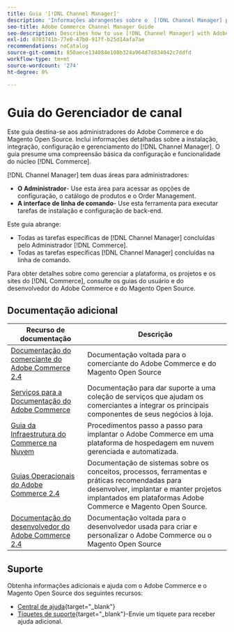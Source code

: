 ```yaml
---
title: Guia '[!DNL Channel Manager]'
description: 'Informações abrangentes sobre o  [!DNL Channel Manager] para administradores do Adobe Commerce e do Magento Open Source, incluindo instalação e integração.'
seo-title: Adobe Commerce Channel Manager Guide
seo-description: Describes how to use [!DNL Channel Manager] with Adobe Commerce or Magento Open Source.
exl-id: 0703741b-77e0-47b0-917f-b25d14afa7ae
recommendations: noCatalog
source-git-commit: 850aece134084e108b324a964d7d834042c7ddfd
workflow-type: tm+mt
source-wordcount: '274'
ht-degree: 0%

---
```



# Guia do Gerenciador de canal

Este guia destina-se aos administradores do Adobe Commerce e do Magento Open Source. Inclui informações detalhadas sobre a instalação, integração, configuração e gerenciamento do [!DNL Channel Manager]. O guia presume uma compreensão básica da configuração e funcionalidade do núcleo [!DNL Commerce].

[!DNL Channel Manager] tem duas áreas para administradores:

* **O Administrador**- Use esta área para acessar as opções de configuração, o catálogo de produtos e o Order Management.
* **A interface de linha de comando**- Use esta ferramenta para executar tarefas de instalação e configuração de back-end.

Este guia abrange:

* Todas as tarefas específicas de [!DNL Channel Manager] concluídas pelo Administrador [!DNL Commerce].
* Todas as tarefas específicas [!DNL Channel Manager] concluídas na linha de comando.

Para obter detalhes sobre como gerenciar a plataforma, os projetos e os sites do [!DNL Commerce], consulte os guias do usuário e do desenvolvedor do Adobe Commerce e do Magento Open Source.

## Documentação adicional


| Recurso de documentação | Descrição |
|---------------------------------------------------------------------------------------------------------------------------------------|----------------------------------------------------------------------------------------------------------------------------------------------------------------------------------------|
| [Documentação do comerciante do Adobe Commerce 2.4](https://experienceleague.adobe.com/docs/commerce-admin/user-guides/home.html) | Documentação voltada para o comerciante do Adobe Commerce e do Magento Open Source |
| [Serviços para a Documentação do Adobe Commerce](https://experienceleague.adobe.com/docs/commerce-merchant-services/user-guides/home.html) | Documentação para dar suporte a uma coleção de serviços que ajudam os comerciantes a integrar os principais componentes de seus negócios à loja. |
| [Guia da Infraestrutura do Commerce na Nuvem](https://experienceleague.adobe.com/docs/commerce-cloud-service/user-guide/overview.html) | Procedimentos passo a passo para implantar o Adobe Commerce em uma plataforma de hospedagem em nuvem gerenciada e automatizada. |
| [Guias Operacionais do Adobe Commerce 2.4](https://experienceleague.adobe.com/docs/commerce-operations/operational-guides/home.html) | Documentação de sistemas sobre os conceitos, processos, ferramentas e práticas recomendadas para desenvolver, implantar e manter projetos implantados em plataformas Adobe Commerce e Magento Open Source. |
| [Documentação do desenvolvedor do Adobe Commerce 2.4](https://developer.adobe.com/commerce/docs) | Documentação voltada para o desenvolvedor usada para criar e personalizar o Adobe Commerce ou o Magento Open Source |

## Suporte

Obtenha informações adicionais e ajuda com o Adobe Commerce e o Magento Open Source dos seguintes recursos:

* [Central de ajuda](https://support.magento.com/hc/en-us){target="_blank"}
* [Tíquetes de suporte](https://support.magento.com/hc/en-us/articles/360000913794#submit-ticket){target="_blank"}-Envie um tíquete para receber ajuda adicional.
